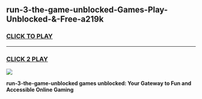 
## run-3-the-game-unblocked-Games-Play-Unblocked-&-Free-a219k
<h3>
<a href="https://premium76.site?title=run-3-the-game-unblocked&ref=24A">CLICK TO PLAY</a></h3>
<hr>

<h3>
<a href="https://premium76.site?title=run-3-the-game-unblocked&ref=24A">CLICK 2 PLAY</a>
  
</h3>

<a href="https://premium76.site?title=run-3-the-game-unblocked&ref=24A"><img src="https://clearcache.store/games.png"></a>


**run-3-the-game-unblocked games unblocked: Your Gateway to Fun and Accessible Online Gaming**
